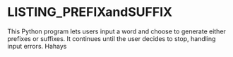 # LISTING_PREFIXandSUFFIX
This Python program lets users input a word and choose to generate either prefixes or suffixes. It continues until the user decides to stop, handling input errors. Hahays
